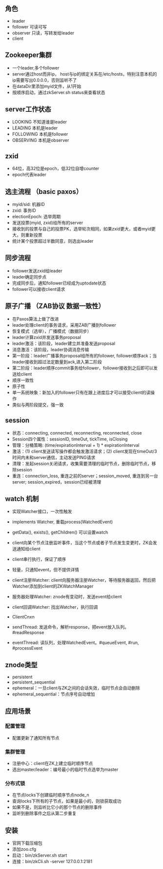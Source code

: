 
## 角色
- leader
- follower 可读可写
- observer 只读，写转发给leader
- client

## Zookeeper集群
- 一个leader,多个follower
- server通过host而非ip， host与ip的绑定关系在/etc/hosts，特别注意本机的ip需要写出0.0.0.0，否则监听不了
- 在dataDir里添加myid文件，从1开始
- 按顺序启动，通过zkServer.sh status来查看状态

## server工作状态
- LOOKING 不知道谁是leader
- LEADING 本机是leader
- FOLLOWING 本机是follower
- OBSERVING 本机是observer

## zxid
- 64位，高32位是epoch，低32位自增counter
- epoch代表leader

## 选主流程 （basic paxos）
- myid/sid: 机器ID
- zxid: 事务ID
- electionEpoch: 选举周期
- 发送投票(myid, zxid)给所有的server
- 接收到的投票与自己的投票PK，选举轮次相同，如果zxid更大，或者myid更大，则重新投票
- 统计某个投票超过半数同意，则选出leader

## 同步流程
- follower发送zxid给leader
- leader确定同步点
- 完成同步后，通知follower已经成为uptodate状态
- follower可以接收client请求

## 原子广播 （ZAB协议 数据一致性）
- 在Paxos算法上做了改进
- leader处理client的事务请求，采用ZAB广播到follower
- 恢复模式（选举），广播模式（数据同步）
- leader计算zxid并发送事务proposal
- leader激活：该阶段，leader建立并准备发送proposal
- 消息激活：该阶段，leader协调消息传输
- 第一阶段：leader广播事务proposal给所有的follower, follower顺序ack；当leader接收到超过法定数量到ack,进入第二阶段
- 第二阶段：leader顺序commit事务给follower，follower接收到之后即可以发送给client
- 顺序一致性
- 原子性
- 单一系统映象：新加入的follower只有在跟上进度后才可以接受client的读操作
- 类似与两阶段提交，强一致

## session
- 状态：connecting, connected, reconnecting, reconnected, close
- Session四个属性：sessionID, timeOut, tickTime, isClosing
- 管理：分桶策略: (time/expirationInterval + 1) * expirationInterval
- 激活：(1) client发送读写操作都会触发激活请求；(2) client发现在timeOut/3时间内未和server通信，主动发送PING请求
- 清理：发起session关闭请求，收集需要清理的临时节点，删除临时节点，移除session
- 重连：connection_loss, 重连之前的server；session_moved, 重连到另一台server; session_expired，session已经被清理

## watch 机制
- 实现Watcher接口，一次性触发
- implements Watcher, 重载process(WatchedEvent)
- getData(), exists(), getChildren() 可以设置watch
- client向某个节点注册监听事件，当这个节点或者子节点发生变更时，ZK会发送通知给client
- client串行执行，保证了顺序
- 轻量，只通知event，但不提供详情

- client注册Watcher: client向服务器注册Watcher，等待服务器返回，然后把Watcher添加到client的ZKWatchManager
- 服务器处理Watcher: znode有变动时，发送event给client
- client回调Watcher: 找出Watcher，执行回调

- ClientCnxn
- sendThread: 发送命令，解析response，把event放入队列。#readResponse
- eventThread: 读队列，处理WatchedEvent。#queueEvent, #run, #processEvent


## znode类型
- persistent
- persistent_sequential
- ephemeral：一旦client与ZK之间的会话失效，临时节点会自动删除
- ephemeral_sequential：节点序号自动增加


## 应用场景

### 配置管理
- 配置更新了通知所有节点

### 集群管理
- 注册中心：client在ZK上建立临时顺序节点
- 选出master/leader：编号最小的临时节点选举为master

### 分布式锁
- 在节点locks下创建临时顺序节点node_n
- 查询locks下所有的子节点，如果是最小的，则锁获取成功
- 如果不是，则监听比它小的那个节点的删除事件
- 监听到删除事件之后从第二步重复


## 安装
- 官网下载压缩包
- 添加zoo.cfg
- 启动：bin/zkServer.sh start
- 连接：bin/zkCli.sh -server 127.0.0.1:2181


